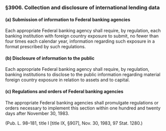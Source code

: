 ### §3906. Collection and disclosure of international lending data ###

#### (a) Submission of information to Federal banking agencies ####

Each appropriate Federal banking agency shall require, by regulation, each banking institution with foreign country exposure to submit, no fewer than four times each calendar year, information regarding such exposure in a format prescribed by such regulations.

#### (b) Disclosure of information to the public ####

Each appropriate Federal banking agency shall require, by regulation, banking institutions to disclose to the public information regarding material foreign country exposure in relation to assets and to capital.

#### (c) Regulations and orders of Federal banking agencies ####

The appropriate Federal banking agencies shall promulgate regulations or orders necessary to implement this section within one hundred and twenty days after November 30, 1983.

(Pub. L. 98–181, title I [title IX, §907], Nov. 30, 1983, 97 Stat. 1280.)